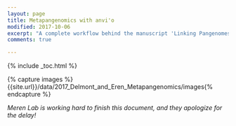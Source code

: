 ```yaml
---
layout: page
title: Metapangenomics with anvi'o
modified: 2017-10-06
excerpt: "A complete workflow behind the manuscript 'Linking Pangenomes and Metagenomes: The Prochlorococcus Metapangenome' by Delmont and Eren"
comments: true

---
```


{% include _toc.html %}

{% capture images %}{{site.url}}/data/2017_Delmont_and_Eren_Metapangenomics/images{% endcapture %}

*Meren Lab is working hard to finish this document, and they apologize for the delay!*
